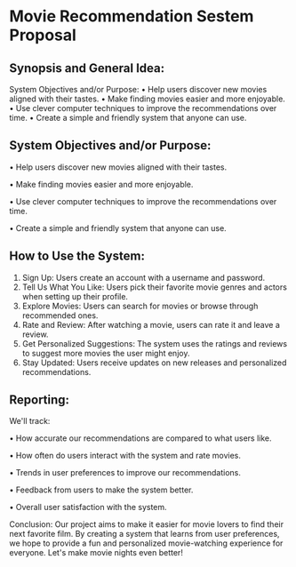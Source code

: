 # Movie Recommendation Sestem Proposal



## Synopsis and General Idea:
System Objectives and/or Purpose:
•	Help users discover new movies aligned with their tastes.
•	Make finding movies easier and more enjoyable.
•	Use clever computer techniques to improve the recommendations over time.
•	Create a simple and friendly system that anyone can use.


## System Objectives and/or Purpose:
•	Help users discover new movies aligned with their tastes.

•	Make finding movies easier and more enjoyable.

•	Use clever computer techniques to improve the recommendations over time.

•	Create a simple and friendly system that anyone can use.

## How to Use the System:
1.	Sign Up: Users create an account with a username and password.
2.	Tell Us What You Like: Users pick their favorite movie genres and actors when setting up their profile.
3.	Explore Movies: Users can search for movies or browse through recommended ones.
4.	Rate and Review: After watching a movie, users can rate it and leave a review.
5.	Get Personalized Suggestions: The system uses the ratings and reviews to suggest more movies the user might enjoy.
6.	Stay Updated: Users receive updates on new releases and personalized recommendations.


## Reporting:
We'll track:

•	How accurate our recommendations are compared to what users like.

•	How often do users interact with the system and rate movies.

•	Trends in user preferences to improve our recommendations.

•	Feedback from users to make the system better.

•	Overall user satisfaction with the system.


Conclusion: Our project aims to make it easier for movie lovers to find their next favorite film. By creating a system that learns from user preferences, we hope to provide a fun and personalized movie-watching experience for everyone. Let's make movie nights even better!
